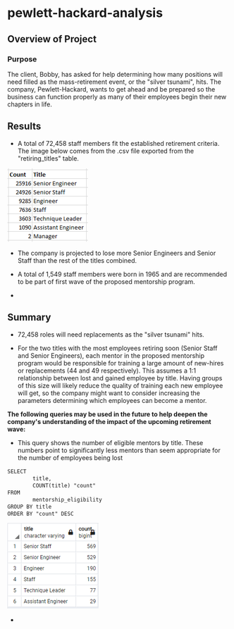 # pewlett-hackard-analysis

## Overview of Project

### Purpose

The client, Bobby, has asked for help determining how many positions will need filled as the mass-retirement event, or the "silver tsunami", hits. The company, Pewlett-Hackard, wants to get ahead and be prepared so the business can function properly as many of their employees begin their new chapters in life.

## Results

* A total of 72,458 staff members fit the established retirement criteria. The image below comes from the .csv file exported from the  "retiring_titles" table.

![retiring_titles](Resources/Retiring_Titles.PNG)

* The company is projected to lose more Senior Engineers and Senior Staff than the rest of the titles combined.

* A total of 1,549 staff members were born in 1965 and are recommended to be part of first wave of the proposed mentorship program.

*

## Summary

* 72,458 roles will need replacements as the "silver tsunami" hits.

* For the two titles with the most employees retiring soon (Senior Staff and Senior Engineers), each mentor in the proposed mentorship program would be responsible for training a large amount of new-hires or replacements (44 and 49 respectively). This assumes a 1:1 relationship between lost and gained employee by title. Having groups of this size will likely reduce the quality of training each new employee will get, so the company might want to consider increasing the parameters determining which employees can become a mentor. 

**The following queries may be used in the future to help deepen the company's understanding of the impact of the upcoming retirement wave:**

* This query shows the number of eligible mentors by title. These numbers point to significantly less mentors than seem appropriate for the number of employees being lost

```
SELECT
		title,
		COUNT(title) "count"
FROM
		mentorship_eligibility
GROUP BY title
ORDER BY "count" DESC
```

![New_Query_1](Resources/New_Query_1.PNG)

* 